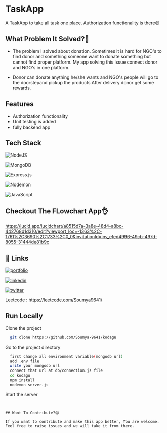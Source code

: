 
# TaskApp

 A TaskApp to take all task one place. Authorization functionality is there😊


## What Problem It Solved?🫡

- The problem I solved about donation. Sometimes it is hard for NGO's to find donor and something someone want to donate something but cannot find proper platform. My app solving this issue connect donor and NGO's in one platform. 

- Donor can donate anything he/she wants and NGO's people will go to the doorstepand pickup the products.After delivery donor get some rewards.
## Features

- Authorization functionality
- Unit testing is added
- fully backend app



## Tech Stack

![NodeJS](https://img.shields.io/badge/node.js-6DA55F?style=for-the-badge&logo=node.js&logoColor=white)


![MongoDB](https://img.shields.io/badge/MongoDB-%234ea94b.svg?style=for-the-badge&logo=mongodb&logoColor=white)

![Express.js](https://img.shields.io/badge/express.js-%23404d59.svg?style=for-the-badge&logo=express&logoColor=%2361DAFB)

![Nodemon](https://img.shields.io/badge/NODEMON-%23323330.svg?style=for-the-badge&logo=nodemon&logoColor=%BBDEAD)

![JavaScript](https://img.shields.io/badge/javascript-%23323330.svg?style=for-the-badge&logo=javascript&logoColor=%23F7DF1E)



## Checkout The FLowchart App👌
https://lucid.app/lucidchart/a8515d7a-3a8e-48d4-a8bc-442768d1d310/edit?viewport_loc=-1363%2C-1761%2C3690%2C1733%2C0_0&invitationId=inv_efed4996-49cb-497d-8055-31444de81b9c
## 🔗 Links
[![portfolio](https://img.shields.io/badge/my_portfolio-000?style=for-the-badge&logo=ko-fi&logoColor=white)](https://dulcet-brigadeiros-b04f49.netlify.app/)

[![linkedin](https://img.shields.io/badge/linkedin-0A66C2?style=for-the-badge&logo=linkedin&logoColor=white)](https://www.linkedin.com/in/soumyadip-gantait-04b602220)

[![twitter](https://img.shields.io/badge/twitter-1DA1F2?style=for-the-badge&logo=twitter&logoColor=white)](https://twitter.com/SOUMYADIP_1097/)

Leetcode : https://leetcode.com/Soumya9641/




## Run Locally

Clone the project

```bash
  git clone https://github.com/Soumya-9641/kodagu
```

Go to the project directory

```bash
  first change all environment variable(mongodb url)
  add .env file
  write your mongodb url
  connect that url at db/connection.js file
  cd kodagu
  npm install
  nodemon server.js
```

Start the server
```


## Want To Contribute?😊

If you want to contribute and make this app better, You are welcome. Feel free to raise issues and we will take it from there.

